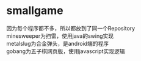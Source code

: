 # smallgame
因为每个程序都不多，所以都放到了同一个Repository<br>
minesweeper为扫雷，使用java的swing实现<br>
metalslug为合金弹头，是android端的程序<br>
gobang为五子棋网页版，使用javascript实现逻辑

